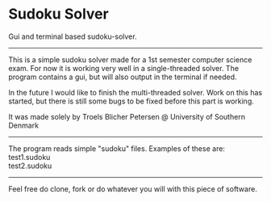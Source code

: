 # Sudoku Solver
Gui and terminal based sudoku-solver.

----
This is a simple sudoku solver made for a 1st semester computer science exam.
For now it is working very well in a single-threaded solver.
The program contains a gui, but will also output in the terminal if needed.

In the future I would like to finish the multi-threaded solver.
Work on this has started, but there is still some bugs to be fixed before this part is working.


It was made solely by Troels Blicher Petersen @ University of Southern Denmark

----
The program reads simple "sudoku" files. Examples of these are:
<br>test1.sudoku
<br>test2.sudoku

----

Feel free do clone, fork or do whatever you will with this piece of software.
